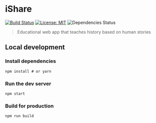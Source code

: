 # iShare

[![Build Status](https://travis-ci.org/oSoc17/ishare.svg?branch=develop)](https://travis-ci.org/oSoc17/istwaar)
[![License: MIT](https://img.shields.io/badge/License-MIT-blue.svg)](https://opensource.org/licenses/MIT)
![Dependencies Status](https://david-dm.org/osoc17/ishare.svg)

> Educational web app that teaches history based on human stories

## Local development

### Install dependencies

```shell
npm install # or yarn
```

### Run the dev server

```
npm start
```

### Build for production

```
npm run build
```
